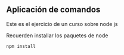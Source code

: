 ## Aplicación de comandos

Este es el ejercicio de un curso sobre node js

Recuerden installar los paquetes de node

```
npm install
```
